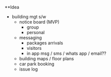 **Idea

* building mgt s/w
	- notice board (MVP)
		- group
		- personal
	- messaging
		- packages arrivals
		- visitors
		- in app msg / sms / whats app / email??
	- building maps / floor plans
	- car park booking
	- issue log
	
	